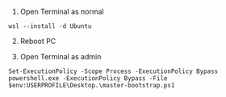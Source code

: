 1. Open Terminal as normal
```
wsl --install -d Ubuntu
```

2. Reboot PC

3. Open Terminal as admin
```
Set-ExecutionPolicy -Scope Process -ExecutionPolicy Bypass
powershell.exe -ExecutionPolicy Bypass -File $env:USERPROFILE\Desktop.\master-bootstrap.ps1
```
